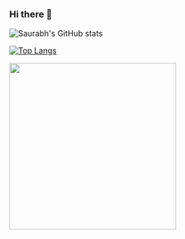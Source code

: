 ### Hi there 👋

<!--
**INERTIA9/INERTIA9** is a ✨ _special_ ✨ repository because its `README.md` (this file) appears on your GitHub profile.

Here are some ideas to get you started:

- 🔭 I’m currently working on ...
- 🌱 I’m currently learning ...
- 👯 I’m looking to collaborate on ...
- 🤔 I’m looking for help with ...
- 💬 Ask me about ...
- 📫 How to reach me: ...
- 😄 Pronouns: ...
- ⚡ Fun fact: ...
-->


![Saurabh's GitHub stats](https://github-readme-stats.vercel.app/api?username=INERTIA9&show_icons=true&theme=radical)

[![Top Langs](https://github-readme-stats.vercel.app/api/top-langs/?username=INERTIA9)](https://github.com/INERTIA9/github-readme-stats)



<img src="https://giphy.com/clips/netflix-season-1-episode-squid-game-BKq0FieYJEwZ50s2jW"  width="300"/>



